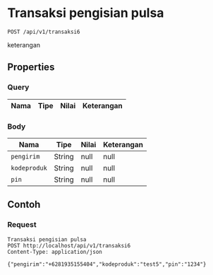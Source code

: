 # Transaksi pengisian pulsa
```http
POST /api/v1/transaksi6
```
keterangan
## Properties
### Query
Nama | Tipe | Nilai | Keterangan
--- | --- | --- | ---
### Body
Nama | Tipe | Nilai | Keterangan
--- | --- | --- | ---
<code>pengirim</code> | String | null | null
<code>kodeproduk</code> | String | null | null
<code>pin</code> | String | null | null
## Contoh
### Request
```http
Transaksi pengisian pulsa
POST http://localhost/api/v1/transaksi6
Content-Type: application/json

{"pengirim":"+6281935155404","kodeproduk":"test5","pin":"1234"}
```
